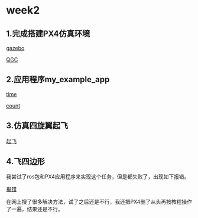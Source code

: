 # week2

## 1.完成搭建PX4仿真环境



[gazebo](/image/p1.png)

[QGC](/image/p2.png)

## 2.应用程序my_example_app



[time](/image/p3.png)

[count](/image/p4.png)

## 3.仿真四旋翼起飞

[起飞](/image/p5.png)

## 4.飞四边形

我尝试了ros包和PX4应用程序来实现这个任务，但是都失败了，出现如下报错。

[报错](/image/p6.png)

在网上搜了很多解决方法，试了之后还是不行，我还把PX4删了从头再按教程操作了一遍，结果还是不行。